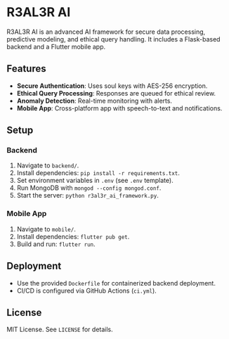 # R3AL3R AI

R3AL3R AI is an advanced AI framework for secure data processing, predictive modeling, and ethical query handling. It includes a Flask-based backend and a Flutter mobile app.

## Features
- **Secure Authentication**: Uses soul keys with AES-256 encryption.
- **Ethical Query Processing**: Responses are queued for ethical review.
- **Anomaly Detection**: Real-time monitoring with alerts.
- **Mobile App**: Cross-platform app with speech-to-text and notifications.

## Setup

### Backend
1. Navigate to `backend/`.
2. Install dependencies: `pip install -r requirements.txt`.
3. Set environment variables in `.env` (see `.env` template).
4. Run MongoDB with `mongod --config mongod.conf`.
5. Start the server: `python r3al3r_ai_framework.py`.

### Mobile App
1. Navigate to `mobile/`.
2. Install dependencies: `flutter pub get`.
3. Build and run: `flutter run`.

## Deployment
- Use the provided `Dockerfile` for containerized backend deployment.
- CI/CD is configured via GitHub Actions (`ci.yml`).

## License
MIT License. See `LICENSE` for details.
